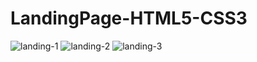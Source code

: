 # LandingPage-HTML5-CSS3

![landing-1](https://user-images.githubusercontent.com/71159276/97819735-3f1e9c00-1c89-11eb-96c3-7a9d52405887.PNG)
![landing-2](https://user-images.githubusercontent.com/71159276/97819734-3ded6f00-1c89-11eb-8291-c25a5667531f.PNG)
![landing-3](https://user-images.githubusercontent.com/71159276/97819682-f961d380-1c88-11eb-81ba-b3e90f1e61b4.PNG)
